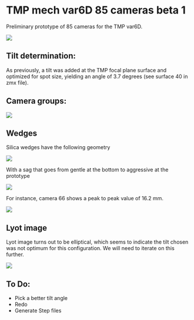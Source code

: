 # TMP mech var6D 85 cameras beta 1

Preliminary prototype of 85 cameras for the TMP var6D.

![](3DLayout/3DLayout1.png)

## Tilt determination:

As previously, a tilt was added at the TMP focal plane surface and optimized for spot size, yielding an angle of 3.7 degrees (see surface 40 in zmx file).

## Camera groups:

![](groups_info/camera_groups.png)

## Wedges

Silica wedges have the following geometry

![](3DLayout/wedges.png)

With a sag that goes from gentle at the bottom to aggressive at the prototype

![](3DLayout/wedges2.png)

For instance, camera 66 shows a peak to peak value of 16.2 mm.

![](sags/wedge/sag_cam_66.JPG)

## Lyot image

Lyot image turns out to be elliptical, which seems to indicate the tilt chosen was not optimum for this configuration. We will need to iterate on this further.

![](Footprints/Lyot/footprint_cam_01.JPG)

## To Do:

* Pick a better tilt angle
* Redo
* Generate Step files
